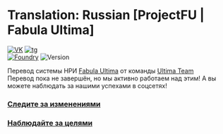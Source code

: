 # Translation: Russian [ProjectFU | Fabula Ultima]
[![VK]][VK URL] [![tg]][tg URL]\
[![Foundry]][Foundry URL] ![Version]

Перевод системы НРИ [Fabula Ultima](https://github.com/League-of-Fabulous-Developers/FoundryVTT-Fabula-Ultima) от
команды [Ultima Team](https://t.me/Ultima_Team_Localization)\
Перевод пока не завершён, но мы активно работаем над этим! А вы можете наблюдать за нашими успехами в соцсетях!

### [Следите за изменениями](information%2FCHANGELOG.md)

### [Наблюдайте за целями](information%2FROADMAP.md)

[Foundry]: https://img.shields.io/badge/Foundry-13.348-orange?logo=foundryvirtualtabletop&logosize=auto
[Foundry URL]: https://foundryvtt.com

[Version]: https://img.shields.io/badge/Версия-0.7.5-informational

[VK]: https://img.shields.io/badge/VK-blue?&logo=vk&logosize=auto
[VK URL]: https://vk.com/ultima_team

[tg]: https://img.shields.io/badge/telegram-white?logo=telegram&logosize=auto
[tg URL]: https://t.me/Ultima_Team_Localization

